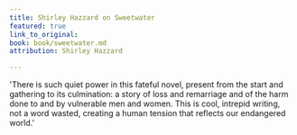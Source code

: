 ```yaml
---
title: Shirley Hazzard on Sweetwater
featured: true
link_to_original: 
book: book/sweetwater.md
attribution: Shirley Hazzard

---
```

'There is such quiet power in this fateful novel, present from the start and gathering to its culmination: a story of loss and remarriage and of the harm done to and by vulnerable men and women. This is cool, intrepid writing, not a word wasted, creating a human tension that reflects our endangered world.'